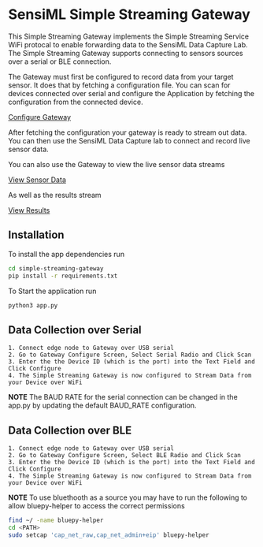 # SensiML Simple Streaming Gateway

This Simple Streaming Gateway implements the Simple Streaming Service WiFi protocal to enable forwarding data to the SensiML Data Capture Lab. The Simple Streaming Gateway supports connecting to sensors sources over a serial or BLE connection.

The Gateway must first be configured to record data from your target sensor. It does that by fetching a configuration file. You can scan for devices connected over serial and configure the Application by fetching the configuration from the connected device.

[Configure Gateway](img/configure.png)

After fetching the configuration your gateway is ready to stream out data. You can then use the SensiML Data Capture lab to connect and record live sensor data.

You can also use the Gateway to view the live sensor data streams

[View Sensor Data](img/stream.png)

As well as the results stream

[View Results](img/results.png)

## Installation

To install the app dependencies run

```bash
cd simple-streaming-gateway
pip install -r requirements.txt
```

To Start the application run

```bash
python3 app.py
```

## Data Collection over Serial

    1. Connect edge node to Gateway over USB serial
    2. Go to Gateway Configure Screen, Select Serial Radio and Click Scan
    3. Enter the the Device ID (which is the port) into the Text Field and Click Configure
    4. The Simple Streaming Gateway is now configured to Stream Data from your Device over WiFi

**NOTE** The BAUD RATE for the serial connection can be changed in the app.py by updating the default BAUD_RATE configuration.

## Data Collection over BLE

    1. Connect edge node to Gateway over USB serial
    2. Go to Gateway Configure Screen, Select BLE Radio and Click Scan
    3. Enter the the Device ID (which is the port) into the Text Field and Click Configure
    4. The Simple Streaming Gateway is now configured to Stream Data from your Device over WiFi

**NOTE** To use bluethooth as a source you may have to run the following to allow bluepy-helper to access the correct permissions

```bash
find ~/ -name bluepy-helper
cd <PATH>
sudo setcap 'cap_net_raw,cap_net_admin+eip' bluepy-helper
```
